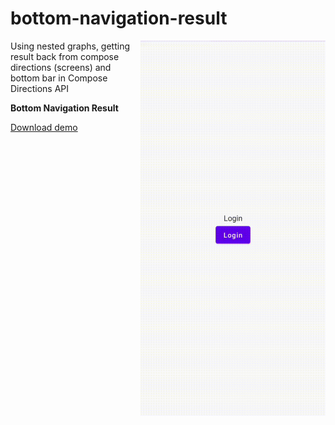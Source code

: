 # bottom-navigation-result

<img align="right" width="296" height="600"  src="https://github.com/raheemadamboev/bottom-navigation-result/blob/master/banner.gif" />

Using nested graphs, getting result back from compose directions (screens) and bottom bar in Compose Directions API

**Bottom Navigation Result**

<a href="https://github.com/raheemadamboev/bottom-navigation-result/blob/master/app-debug.apk">Download demo</a>
